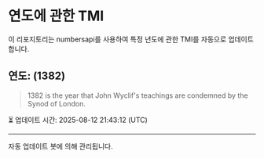 
# 연도에 관한 TMI

이 리포지토리는 numbersapi를 사용하여 특정 년도에 관한 TMI를 자동으로 업데이트합니다.

## 연도: (1382)
> 1382 is the year that John Wyclif's teachings are condemned by the Synod of London.

⏳ 업데이트 시간: 2025-08-12 21:43:12 (UTC)

---
자동 업데이트 봇에 의해 관리됩니다.
